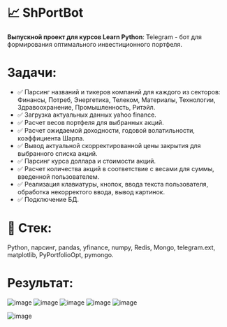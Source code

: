 #  :chart_with_upwards_trend: ShPortBot

**Выпускной проект для курсов Learn Python**:
Telegram - бот для формирования оптимального инвестиционного портфеля. 

# Задачи:

- :white_check_mark: Парсинг названий и тикеров компаний для каждого из секторов: Финансы, Потреб, Энергетика, Телеком, Материалы, Технологии, Здравоохранение, Промышленность, Ритэйл.   
- :white_check_mark: Загрузка актуальных данных yahoo finance.
- :white_check_mark: Расчет весов портфеля для выбранных акций.
- :white_check_mark: Расчет ожидаемой доходности, годовой волатильности, коэффициента Шарпа.
- :white_check_mark: Вывод актуальной скорректированной цены закрытия для выбранного списка акций. 
- :white_check_mark: Парсинг курса доллара и стоимости акций.
- :white_check_mark: Расчет количества акций в соответствие с весами для суммы, введенной пользователем.
- :white_check_mark: Реализация клавиатуры, кнопок, ввода текста пользователя, обработка некорректого ввода, вывод картинок.
- :white_check_mark: Подключение БД.


# :wrench: Стек:  
Python, парсинг, pandas, yfinance, numpy, Redis, Mongo, telegram.ext, matplotlib, PyPortfolioOpt, pymongo.

# Результат:


![image](https://user-images.githubusercontent.com/87145095/142499911-71de83f9-f53d-44db-a3eb-88f12c0ebfd1.png)
![image](https://user-images.githubusercontent.com/87145095/142499921-83229503-d048-44a3-bcd6-680bf87865c1.png)
![image](https://user-images.githubusercontent.com/87145095/142499935-73f500fc-fe8d-4aa5-b143-9af8f454682c.png)
![image](https://user-images.githubusercontent.com/87145095/142499954-9c5df598-afdd-496a-bb56-758a97ce4701.png)
![image](https://user-images.githubusercontent.com/87145095/142499968-33935025-3e50-4996-af4d-3ab3f3489c69.png)

![image](https://user-images.githubusercontent.com/87145095/152817716-1d0d83f0-555d-4eb1-8e61-9a09fc670709.png)
